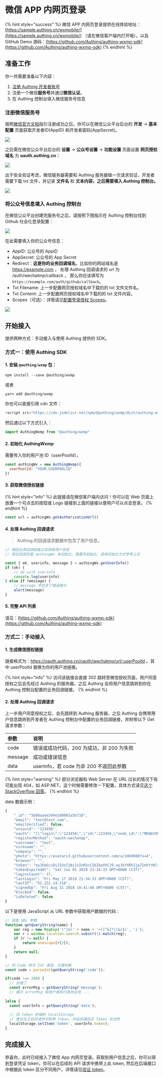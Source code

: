 # 微信 APP 内网页登录



{% hint style="success" %}
微信 APP 内网页登录提供在线体验地址：[https://sample.authing.cn/wxmobile/](https://sample.authing.cn/wxmobile/) （请在微信客户端内打开哦）。以及 GitHub Demo 源码：[https://github.com/Authing/authing-wxmp-sdk](https://github.com/Authing/authing-wxmp-sdk)
{% endhint %}

## 准备工作

你一共需要准备以下内容：

1. [注册 Authing 开发者账号](../../quickstart/create-authing-account.md)
2. 注册一个微信**服务号**并通过**微信认证**。
3. 在 Authing 控制台填入微信服务号信息

### 注册微信服务号

按照[微信官方文档](https://mp.weixin.qq.com/cgi-bin/readtemplate?t=register/step1_tmpl&lang=zh_CN&token=)指引注册成功之后，你可以在微信公众平台后台的 **开发** -&gt; **基本配置** 页面获取开发者ID\(AppID\) 和开发者密码\(AppSecret\)。

![](../../.gitbook/assets/image%20%28540%29.png)

之后需在微信公众平台后台的 **设置** -&gt; **公众号设置** -&gt; **功能设置** 页面设置 **网页授权域名** 为 **oauth.authing.cn：**

![](../../.gitbook/assets/image%20%28543%29.png)

出于安全验证考虑，微信服务器需要和 Authing 服务器做一次请求验证，开发者需要下载 txt 文件，并记录 **文件名** 和 **文本内容，**之后需要填入 Authing 控制台**。**

![](../../.gitbook/assets/image%20%28539%29.png)

### 将公众号信息填入 Authing 控制台

在微信公众平台创建完服务号之后，请按照下图指示在 Authing 控制台找到 Github 社会化登录配置：

![](../../.gitbook/assets/image%20%28548%29.png)

在此需要填入你的公众号信息：

* AppID: 公众号的 AppID
* AppSecret: 公众号的 App Secret
* Redirect：**这是你的业务回调域名**。比如你的网站域名是 https://example.com ， 处理 Authing 回调请求的 url 为 /auth/wechatmp/callback ， 那么你应该填写为 `https://example.com/auth/github/callback`。
* Txt Filename: 上一步配置网页授权域名中下载的的 txt 文件文件名。
* Txt Content:  上一步配置网页授权域名中下载的的 txt 文件内容。
* Scopes（可选）：详情请见[配置登录授权 Scopes](social-login-scopes.md#wechat-web-browser)。

![](../../.gitbook/assets/image%20%28605%29.png)

## 开始接入

提供两种方式：手动接入与使用 Authing 提供的 SDK。

### 方式一：使用 Authing SDK

#### 1. 安装 `@authing/wxmp` 包：

```text
npm install --save @authing/wxmp
```

或者

```text
yarn add @authing/wxmp
```

你也可以直接引用 cdn 文件：

```javascript
<script src="https://cdn.jsdelivr.net/npm/@authing/wxmp/dist/authing-wxmp-sdk.min.js"></script>
```

然后通过以下方式引入：

```javascript
import AuthingWxmp from "@authing/wxmp"
```

#### 2. 初始化 AuthingWxmp

需要传入你的用户池 ID（userPoolId）。

```javascript
const authingWx = new AuthingWxmp({
  userPoolId: "YOUR_USERPOOLID"
})
```

#### 3. 获取微信授权链接

{% hint style="info" %}
此链接请在微信客户端内访问！你可以在 Web 页面上放置一个可点击的按钮或 Logo 链接到上面的链接以便用户可以点击登录。
{% endhint %}

```javascript
const url = authingWx.getAuthorizationUrl()
```

#### 4. 处理 Authing 回调请求

> Authing 的回调请求数据中包含了用户信息。

```javascript
// 跳回业务回调链接之后获取用户信息
// 若在回调页面 authingWx 未初始化，需要先初始化，具体初始化方式参考上文

const { ok, userinfo, message } = authingWx.getUserInfo()
if (ok) {
    // do with userinfo
    console.log(userinfo)
} else if (message) {
    // message 中包含了错误提示
    alert(message)
}
```

#### 5. 完整 API 列表

请见：[https://github.com/Authing/authing-wxmp-sdk](https://github.com/Authing/authing-wxmp-sdk)

### 方式二：手动接入

#### 1. 生成微信授权链接

链接格式为：https://oauth.authing.cn/oauth/wechatmp/url/:userPoolId 。其中  userPoolId 替换为你的用户池链接。

{% hint style="info" %}
访问该链接会直接 302 跳转至微信授权页面，用户同意授权之后会先经过 Authing 的服务器，之后 Authing 会将用户信息跳转到你在 Authing 控制台配置的业务回调链接。
{% endhint %}

#### 2. 处理 Authing 回调请求

上一步用户同意授权之后，会先跳转到 Authing 服务器，之后 Authing 会携带用户信息跳转到开发者在 Authing 控制台中配置的业务回调链接，并附带以下 Get 请求参数：

| 参数 | 说明 |
| :--- | :--- |
| code | 错误或成功代码，200 为成功，非 200 为失败 |
| message | 成功或错误信息 |
| data | userInfo，若 code 为非 200 不返回此参数 |

{% hint style="warning" %}
部分浏览器和 Web Server 在 URL 过长的情况下有可能出现 404，如 ASP.NET，这个时候需要修改一下配置，具体方式请见[这个 StackOverflow 回答](https://stackoverflow.com/questions/28681366/in-asp-net-mvc-would-a-querystring-too-long-result-in-404-file-not-found-error/28681600)。
{% endhint %}

data 数据示例：

```javascript
{
    "_id": "5b88aaea349e2d0001a5b718",
    "email": "test@test.com",
    "emailVerified": false,
    "unionid": "123456",
    "oauth": "{\"login\":\"123456\",\"id\":123456,\"node_id\":\"MDQ6VXNlcjI0Njk2ODg=\",\"avatar_url\":\"https://avatars3.githubusercontent.com/u/2469688?v=4\",\"gravatar_id\":\"\",\"url\":\"https://api.github.com/users/test\",\"html_url\":\"https://github.com/test\",\"followers_url\":\"https://api.github.com/users/test/followers\",\"following_url\":\"https://api.github.com/users/test/following{/other_user}\",\"gists_url\":\"https://api.github.com/users/test/gists{/gist_id}\",\"starred_url\":\"https://api.github.com/users/test/starred{/owner}{/repo}\",\"subscriptions_url\":\"https://api.github.com/users/test/subscriptions\",\"organizations_url\":\"https://api.github.com/users/test/orgs\",\"repos_url\":\"https://api.github.com/users/test/repos\",\"events_url\":\"https://api.github.com/users/test/events{/privacy}\",\"received_events_url\":\"https://api.github.com/users/test/received_events\",\"type\":\"User\",\"site_admin\":false,\"name\":\"test\",\"company\":\"test\",\"blog\":\"http://test.com\",\"location\":\"Beijing, China\",\"email\":\"test@test.com\",\"hireable\":null,\"bio\":\"Being NO.1\",\"public_repos\":91,\"public_gists\":0,\"followers\":109,\"following\":27,\"created_at\":\"2012-10-02T06:38:50Z\",\"updated_at\":\"2018-07-23T05:51:23Z\"}",
    "registerMethod": "oauth:wechatmp",
    "username": "test",
    "nickname": "",
    "company": "",
    "photo": "https://avatars3.githubusercontent.com/u/2469688?v=4",
    "browser": "",
    "token": "eyJhbGciOiJIUzI1NiIsInR5cCI6IkpXVCJ9.eyJkYXRhIjp7ImVtYWlsIjoieGlleWFuZ0Bkb2RvcmEuY24iLCJ1bmlvbmlkIjoiMjQ2OTY4OCIsImlkIjoiNWI4OGFhZWEzNDllMmQwMDAxYTViNzE4IiwiY2xpZW50SWQiOiI1YTlmYTI2Y2Y4NjM1YTAwMDE4NTUyOGMifSwiaWF0IjoxNTU4MTAwMDczLCJleHAiOjE1NTkzOTYwNzN9.7R_-CGnbPBRjHFaVS0ERWMaGfR_24zYJiBTJvJ4XYxk",
    "tokenExpiredAt": "Sat Jun 01 2019 21:34:33 GMT+0800 (CST)",
    "loginsCount": 47,
    "lastLogin": "Fri May 17 2019 21:34:33 GMT+0800 (CST)",
    "lastIP": "52.231.14.216",
    "signedUp": "Fri Aug 31 2018 10:41:46 GMT+0800 (CST)",
    "blocked": false,
    "isDeleted": false
}
```

以下是使用 JavaScript 从 URL 参数中获取用户数据的代码：

```javascript
// 获取 URL 参数
function getQueryString(name) {
    var reg = new RegExp('(^|&)' + name + '=([^&]*)(&|$)', 'i');
    var r = window.location.search.substr(1).match(reg);
    if (r != null) {
        return unescape(r[2]);
    }
    return null;
}

// 将 Code 转为 Int 类型，方便判断
const code = parseInt(getQueryString('code'));

if(code !== 200) {
  // 出错了
  const errorMsg = getQueryString('message');
  // 展示 errorMsg 给用户或执行其他业务 ...
  
}else {
  const userInfo = getQueryString('data');
  
  // 将 token 存储到 localStorage 
  // 建议在之后的请求中附带 Token，并由后端验证 Token 合法性
  localStorage.setItem('token', userInfo.token);
}
```

## 完成接入

恭喜你，此时已经接入了微信 App 内网页登录。获取到用户信息之后，你可以得到登录凭证 token，你可以在后续的 API 请求中携带上此 token, 然后在后端接口中根据此 token 区分不同用户，详情请见[验证 token](../../advanced/verify-jwt-token.md#yan-zheng-authing-qian-fa-de-token)。


